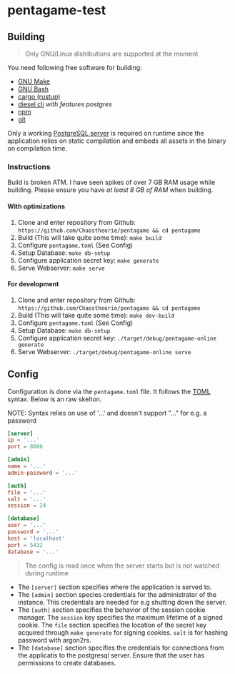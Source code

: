 # pentagame-test

## Building

> Only GNU/Linux distributions are supported at the moment

You need following free software for building:

-   [GNU Make](https://www.gnu.org/software/make/)
-   [GNU Bash](https://www.gnu.org/software/bash/)
-   [cargo (rustup)](https://rustup.rs/)
-   [diesel cli](https://diesel.rs/guides/getting-started/) _with features postgres_
-   [npm](https://www.npmjs.com/get-npm)
-   [git](https://git-scm.com/)

Only a working [PostgreSQL server](https://www.postgresql.org/) is required on runtime since the application relies on static compilation and embeds all assets in the binary on compilation time.

### Instructions

Build is broken ATM. I have seen spikes of over 7 GB RAM usage while building. Please ensure you have _at least 8 GB of RAM_ when building.

#### With optimizations

1. Clone and enter repository from Github: `https://github.com/Chaostheorie/pentagame && cd pentagame`
2. Build (This will take quite some time): `make build`
3. Configure `pentagame.toml` (See Config)
4. Setup Database: `make db-setup`
5. Configure application secret key: `make generate`
6. Serve Webserver: `make serve`

#### For development

1. Clone and enter repository from Github: `https://github.com/Chaostheorie/pentagame && cd pentagame`
2. Build (This will take quite some time): `make dev-build`
3. Configure `pentagame.toml` (See Config)
4. Setup Database: `make db-setup`
5. Configure application secret key: `./target/debug/pentagame-online generate`
6. Serve Webserver: `./target/debug/pentagame-online serve`

## Config

Configuration is done via the `pentagame.toml` file. It follows the [TOML](https://toml.io/en/) syntax. Below is an raw skelton. 

NOTE: Syntax relies on use of '...' and doesn't support "..." for e.g. a password

```toml
[server]
ip = '...'
port = 8080

[admin]
name = '...'
admin-password = '...'

[auth]
file = '...'
salt = '...'
session = 24

[database]
user = '...'
password = '...'
host = 'localhost'
port = 5432
database = '...'
```

> The config is read once when the server starts but is not watched during runtime

-   The `[server]` section specifies where the application is served to.
-   The `[admin]` section species credentials for the administrator of the instance. This credentials are needed for e.g shutting down the server.
-   The `[auth]` section specifies the behavior of the session cookie manager. The `session` key specifies the maximum lifetime of a signed cookie. The `file` section specifies the location of the secret key acquired through `make generate` for signing cookies. `salt` is for hashing password with argon2rs.
-   The `[database]` section specifies the credentials for connections from the applicatis to the postgresql server. Ensure that the user has permissions to create databases.
